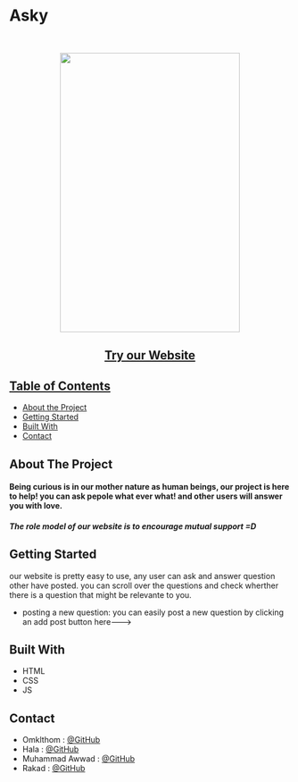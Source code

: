 # Asky

<br />

<p align = "center">
  <img src= 'https://github.com/WebAhead7/Asky/blob/main/public/readmeproject.jpg' width="80%" height="500" />
</p>
  <h2 align="center"><a href='https://asky123.herokuapp.com/'/>Try our Website</h2>

<!-- TABLE OF CONTENTS -->

## Table of Contents

- [About the Project](#about-the-project)
- [Getting Started](#getting-started)
- [Built With](#built-with)
- [Contact](#contact)

<!-- ABOUT THE PROJECT -->

## About The Project
#### Being curious is in our mother nature as human beings, our project is here to help! you can ask pepole what ever what! and other users will answer you with love.
##### The role model of our website is to encourage mutual support =D 



<!-- GETTING STARTED -->

## Getting Started
our website is pretty easy to use, any user can ask and answer question other have posted. you can scroll over the questions and check wherther there is a question that might be relevante to you. 
- posting a new question: you can easily post a new question by clicking an add post button here--->



## Built With

- HTML
- CSS
- JS

<!-- CONTACT -->

## Contact

- Omklthom : [@GitHub](https://github.com/OmklthomAmara)
- Hala : [@GitHub](https://github.com/halaassaly)
- Muhammad Awwad : [@GitHub](https://github.com/muhammadawwad9)
- Rakad : [@GitHub](https://github.com/rakad-kh)

